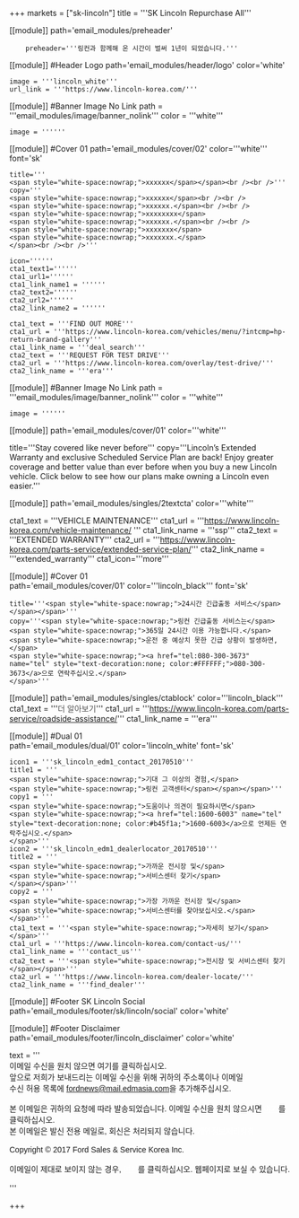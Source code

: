 
+++
markets = ["sk-lincoln"]
title = '''SK Lincoln Repurchase All'''
 
[[module]]
path='email_modules/preheader'

   
		preheader='''링컨과 함께해 온 시간이 벌써 1년이 되었습니다.'''

[[module]] #Header Logo
path='email_modules/header/logo'
color='white'

	image = '''lincoln_white'''
	url_link = '''https://www.lincoln-korea.com/'''

[[module]] #Banner Image No Link
path = '''email_modules/image/banner_nolink'''
color = '''white'''

	image = ''''''

[[module]] #Cover 01 
path='email_modules/cover/02'
color='''white'''
font='sk'

	title='''
    <span style="white-space:nowrap;">xxxxxx</span></span><br /><br />'''
	copy='''
	<span style="white-space:nowrap;">xxxxxx</span><br /><br />
	<span style="white-space:nowrap;">xxxxxx.</span><br /><br />
	<span style="white-space:nowrap;">xxxxxxxx</span>
	<span style="white-space:nowrap;">xxxxxx.</span><br /><br />
	<span style="white-space:nowrap;">xxxxxxx</span>
	<span style="white-space:nowrap;">xxxxxxx.</span>
    </span><br /><br />'''

    icon=''''''
	cta1_text1=''''''
	cta1_url1=''''''
	cta1_link_name1 = ''''''
	cta2_text2=''''''
	cta2_url2=''''''
	cta2_link_name2 = ''''''
	
    cta1_text = '''FIND OUT MORE'''
	cta1_url = '''https://www.lincoln-korea.com/vehicles/menu/?intcmp=hp-return-brand-gallery'''
	cta1_link_name = '''deal_search'''
    cta2_text = '''REQUEST FOR TEST DRIVE'''
	cta2_url = '''https://www.lincoln-korea.com/overlay/test-drive/'''
	cta2_link_name = '''era'''
    
[[module]] #Banner Image No Link
path = '''email_modules/image/banner_nolink'''
color = '''white'''

	image = ''''''

[[module]]
path='email_modules/cover/01'
color='''white'''

title='''Stay covered like never before'''
copy='''Lincoln’s Extended Warranty and exclusive Scheduled Service Plan are back! Enjoy greater coverage and better value than ever before when you buy a new Lincoln vehicle. Click below to see how our plans make owning a Lincoln even easier.'''

[[module]]
path='email_modules/singles/2textcta'
color='''white'''

cta1_text = '''VEHICLE MAINTENANCE'''
cta1_url = '''https://www.lincoln-korea.com/vehicle-maintenance/ '''
cta1_link_name = '''ssp'''
cta2_text = '''EXTENDED WARRANTY'''
cta2_url = '''https://www.lincoln-korea.com/parts-service/extended-service-plan/'''
cta2_link_name = '''extended_warranty'''
cta1_icon='''more'''
   
[[module]] #Cover 01   
path='email_modules/cover/01'
color='''lincoln_black'''
font='sk'

	title='''<span style="white-space:nowrap;">24시간 긴급출동 서비스</span></span></span>'''
	copy='''<span style="white-space:nowrap;">링컨 긴급출동 서비스는</span>
	<span style="white-space:nowrap;">365일 24시간 이용 가능합니다.</span>
	<span style="white-space:nowrap;">운전 중 예상치 못한 긴급 상황이 발생하면,</span>
    <span style="white-space:nowrap;"><a href="tel:080-300-3673" name="tel" style="text-decoration:none; color:#FFFFFF;">080-300-3673</a>으로 연락주십시오.</span>
	</span>''' 
	
[[module]]
path='email_modules/singles/ctablock'
color='''lincoln_black''' 
	cta1_text = '''<span style="font-family:'Nanum Gothic',Malgun Gothic,sans-serif;color:#515151;"><span style="white-space:nowrap;">더 알아보기</span></span>'''
	cta1_url = '''https://www.lincoln-korea.com/parts-service/roadside-assistance/'''
	cta1_link_name = '''era'''

[[module]] #Dual 01    
path='email_modules/dual/01'
color='lincoln_white'
font='sk'

	icon1 = '''sk_lincoln_edm1_contact_20170510'''
	title1 = '''
	<span style="white-space:nowrap;">기대 그 이상의 경험,</span>
	<span style="white-space:nowrap;">링컨 고객센터</span></span></span>'''
	copy1 = '''
	<span style="white-space:nowrap;">도움이나 의견이 필요하시면</span>
	<span style="white-space:nowrap;"><a href="tel:1600-6003" name="tel" style="text-decoration:none; color:#b45f1a;">1600-6003</a>으로 언제든 연락주십시오.</span>
	</span>'''
	icon2 = '''sk_lincoln_edm1_dealerlocator_20170510'''
	title2 = '''
	<span style="white-space:nowrap;">가까운 전시장 및</span>
	<span style="white-space:nowrap;">서비스센터 찾기</span>
	</span></span>'''
	copy2 = '''
	<span style="white-space:nowrap;">가장 가까운 전시장 및</span>
	<span style="white-space:nowrap;">서비스센터를 찾아보십시오.</span></span>'''
	cta1_text = '''<span style="white-space:nowrap;">자세히 보기</span></span>'''
	cta1_url = '''https://www.lincoln-korea.com/contact-us/'''
	cta1_link_name = '''contact_us'''
	cta2_text = '''<span style="white-space:nowrap;">전시장 및 서비스센터 찾기</span></span>'''
	cta2_url = '''https://www.lincoln-korea.com/dealer-locate/'''
	cta2_link_name = '''find_dealer'''

[[module]] #Footer SK Lincoln Social
path='email_modules/footer/sk/lincoln/social'
color='white'

[[module]] #Footer Disclaimer
path='email_modules/footer/lincoln_disclaimer'
color='white'

 text = '''<span style="font-family:'Nanum Gothic',Malgun Gothic,sans-serif"><br/><span style="white-space:nowrap;">이메일 수신을 원치 않으면 여기를 클릭하십시오.</span><br/>
 <span style="white-space:nowrap;">앞으로 저희가 보내드리는 이메일 수신을 위해 귀하의 주소록이나 이메일</span>
 <span style="white-space:nowrap;">수신 허용 목록에 <span style="font-family:'Nanum Gothic',Malgun Gothic,sans-serif; text-decoration:underline;">fordnews@mail.edmasia.com</span>을 추가해주십시오.</span><br/><br/>
본 이메일은 귀하의 요청에 따라 발송되었습니다. 이메일 수신을 원치 않으시면 <a href="<%unsubscribe_link_text%>" style="color:#FFFFFF; text-decoration:underline">여기</a>를 클릭하십시오.<br />
본 이메일은 발신 전용 메일로, 회신은 처리되지 않습니다. <a href="https://www.lincoln-korea.com/privacy/" name="privacy" style="text-decoration:underline; color:#FFFFFF;">개인정보처리방침</a><br/><br/>
 <span style="white-space:nowrap;">Copyright © 2017 Ford Sales & Service Korea Inc.</span><br /><br />
 이메일이 제대로 보이지 않는 경우, <a href="<%syslink_message_read url='/public/read_message.jsp'%>" style="color:#FFFFFF; text-decoration:underline">여기</a>를 클릭하십시오. 웹페이지로 보실 수 있습니다.
 <br /><br /></span>
 '''

+++
